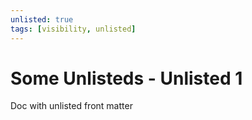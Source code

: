 ```yaml
---
unlisted: true
tags: [visibility, unlisted]
---
```


# Some Unlisteds - Unlisted 1

Doc with unlisted front matter